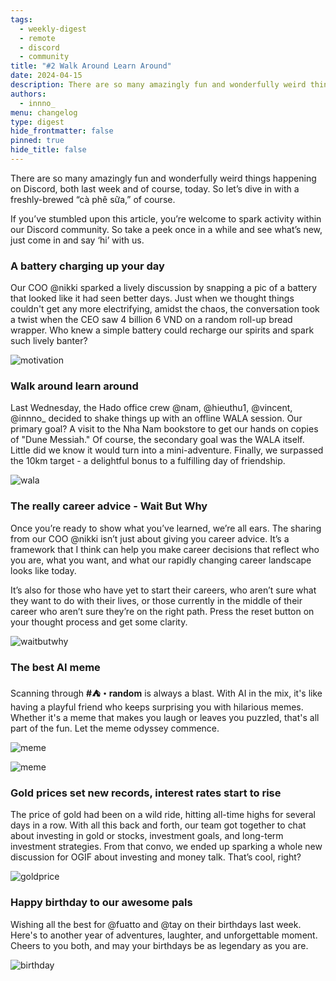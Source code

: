 ```yaml
---
tags:
  - weekly-digest
  - remote
  - discord
  - community
title: "#2 Walk Around Learn Around"
date: 2024-04-15
description: There are so many amazingly fun and wonderfully weird things happening on Discord, both last week and of course, today. So let’s dive in with a freshly-brewed “cà phê sữa,” of course.
authors:
  - innno_
menu: changelog
type: digest
hide_frontmatter: false
pinned: true
hide_title: false
---
```


There are so many amazingly fun and wonderfully weird things happening on Discord, both last week and of course, today. So let’s dive in with a freshly-brewed “cà phê sữa,” of course.

If you’ve stumbled upon this article, you’re welcome to spark activity within our Discord community. So take a peek once in a while and see what’s new, just come in and say ‘hi’ with us.

### A battery charging up your day
Our COO @nikki sparked a lively discussion by snapping a pic of a battery that looked like it had seen better days. Just when we thought things couldn't get any more electrifying, amidst the chaos, the conversation took a twist when the CEO saw 4 billion 6 VND on a random roll-up bread wrapper. Who knew a simple battery could recharge our spirits and spark such lively banter?

![motivation](assets/#2-walk-around-learn-around_2024-weekly-digest-april-15_2024-digest-5.webp)

### Walk around learn around
Last Wednesday, the Hado office crew @nam, @hieuthu1, @vincent, @innno_ decided to shake things up with an offline WALA session. Our primary goal? A visit to the Nha Nam bookstore to get our hands on copies of "Dune Messiah." Of course, the secondary goal was the WALA itself. Little did we know it would turn into a mini-adventure. Finally, we surpassed the 10km target - a delightful bonus to a fulfilling day of friendship.

![wala](assets/#2-walk-around-learn-around_2024-weekly-digest-april-15_2024-digest-7.webp)

### The really career advice - Wait But Why
Once you’re ready to show what you’ve learned, we’re all ears. The sharing from our COO @nikki isn’t just about giving you career advice. It’s a framework that I think can help you make career decisions that reflect who you are, what you want, and what our rapidly changing career landscape looks like today.

It’s also for those who have yet to start their careers, who aren’t sure what they want to do with their lives, or those currently in the middle of their career who aren’t sure they’re on the right path. Press the reset button on your thought process and get some clarity.

![waitbutwhy](assets/#2-walk-around-learn-around_2024-weekly-digest-april-15_2024-digest-6.webp)

### The best AI meme
Scanning through **#⛺・random** is always a blast. With AI in the mix, it's like having a playful friend who keeps surprising you with hilarious memes. Whether it's a meme that makes you laugh or leaves you puzzled, that's all part of the fun. Let the meme odyssey commence.

![meme](assets/#2-walk-around-learn-around_2024-weekly-digest-april-15_2024-digest-3.webp)

![meme](assets/#2-walk-around-learn-around_2024-weekly-digest-april-15_2024-digest-4.webp)

### Gold prices set new records, interest rates start to rise
The price of gold had been on a wild ride, hitting all-time highs for several days in a row. With all this back and forth, our team got together to chat about investing in gold or stocks, investment goals, and long-term investment strategies. From that convo, we ended up sparking a whole new discussion for OGIF about investing and money talk. That’s cool, right?

![goldprice](assets/#2-walk-around-learn-around_2024-weekly-digest-april-15_2024-digest.webp)

### Happy birthday to our awesome pals
Wishing all the best for @fuatto and @tay on their birthdays last week. Here's to another year of adventures, laughter, and unforgettable moment. Cheers to you both, and may your birthdays be as legendary as you are.

![birthday](assets/#2-walk-around-learn-around_2024-weekly-digest-april-15_2024-digest-2.webp)
